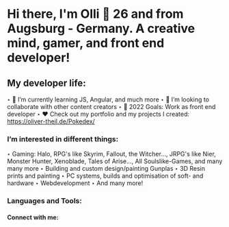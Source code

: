 # Hi there, I'm Olli 👋 26 and from Augsburg - Germany. A creative mind, gamer, and front end developer!

## My developer life:

‣ 🌱 I’m currently learning JS, Angular, and much more 
‣ 👯 I’m looking to collaborate with other content creators
‣ 🥅 2022 Goals: Work as front end developer
‣ ❤️ Check out my portfolio and my projects I created: https://oliver-theil.de/Pokedex/

### I’m interested in different things:

‣ Gaming: Halo, RPG's like Skyrim, Fallout, the Witcher..., JRPG's like Nier, Monster Hunter, Xenoblade, Tales of Arise..., All Soulslike-Games, and many     many more
‣ Building and custom design/painting Gunplas
‣ 3D Resin prints and painting
‣ PC systems, builds and optimisation of soft- and hardware
‣ Webdevelopment 
‣ And many more!

### Languages and Tools:



#### Connect with me:

[website]: https://oliver-theil.de/Pokedex/
[linkedin]: https://oliver-theil.de/Pokedex/
[Xing]: https://oliver-theil.de/Pokedex/



